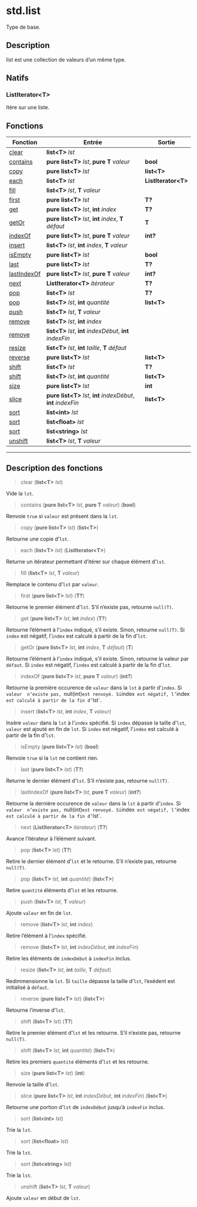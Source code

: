 # std.list

Type de base.
## Description
list est une collection de valeurs d’un même type.
## Natifs
### ListIterator\<T>
Itère sur une liste.
## Fonctions
|Fonction|Entrée|Sortie|
|-|-|-|
|[clear](#func_0)|**list\<T>** *lst*||
|[contains](#func_1)|**pure list\<T>** *lst*, **pure T** *valeur*|**bool**|
|[copy](#func_2)|**pure list\<T>** *lst*|**list\<T>**|
|[each](#func_3)|**list\<T>** *lst*|**ListIterator\<T>**|
|[fill](#func_4)|**list\<T>** *lst*, **T** *valeur*||
|[first](#func_5)|**pure list\<T>** *lst*|**T?**|
|[get](#func_6)|**pure list\<T>** *lst*, **int** *index*|**T?**|
|[getOr](#func_7)|**pure list\<T>** *lst*, **int** *index*, **T** *défaut*|**T**|
|[indexOf](#func_8)|**pure list\<T>** *lst*, **pure T** *valeur*|**int?**|
|[insert](#func_9)|**list\<T>** *lst*, **int** *index*, **T** *valeur*||
|[isEmpty](#func_10)|**pure list\<T>** *lst*|**bool**|
|[last](#func_11)|**pure list\<T>** *lst*|**T?**|
|[lastIndexOf](#func_12)|**pure list\<T>** *lst*, **pure T** *valeur*|**int?**|
|[next](#func_13)|**ListIterator\<T>** *itérateur*|**T?**|
|[pop](#func_14)|**list\<T>** *lst*|**T?**|
|[pop](#func_15)|**list\<T>** *lst*, **int** *quantité*|**list\<T>**|
|[push](#func_16)|**list\<T>** *lst*, **T** *valeur*||
|[remove](#func_17)|**list\<T>** *lst*, **int** *index*||
|[remove](#func_18)|**list\<T>** *lst*, **int** *indexDébut*, **int** *indexFin*||
|[resize](#func_19)|**list\<T>** *lst*, **int** *taille*, **T** *défaut*||
|[reverse](#func_20)|**pure list\<T>** *lst*|**list\<T>**|
|[shift](#func_21)|**list\<T>** *lst*|**T?**|
|[shift](#func_22)|**list\<T>** *lst*, **int** *quantité*|**list\<T>**|
|[size](#func_23)|**pure list\<T>** *lst*|**int**|
|[slice](#func_24)|**pure list\<T>** *lst*, **int** *indexDébut*, **int** *indexFin*|**list\<T>**|
|[sort](#func_25)|**list\<int>** *lst*||
|[sort](#func_26)|**list\<float>** *lst*||
|[sort](#func_27)|**list\<string>** *lst*||
|[unshift](#func_28)|**list\<T>** *lst*, **T** *valeur*||


***
## Description des fonctions

<a id="func_0"></a>
> clear (**list\<T>** *lst*)

Vide la `lst`.

<a id="func_1"></a>
> contains (**pure list\<T>** *lst*, **pure T** *valeur*) (**bool**)

Renvoie `true` si `valeur` est présent dans la `lst`.

<a id="func_2"></a>
> copy (**pure list\<T>** *lst*) (**list\<T>**)

Retourne une copie d’`lst`.

<a id="func_3"></a>
> each (**list\<T>** *lst*) (**ListIterator\<T>**)

Returne un itérateur permettant d’itérer sur chaque élément d’`lst`.

<a id="func_4"></a>
> fill (**list\<T>** *lst*, **T** *valeur*)

Remplace le contenu d’`lst` par `valeur`.

<a id="func_5"></a>
> first (**pure list\<T>** *lst*) (**T?**)

Retourne le premier élément d’`lst`.
S’il n’existe pas, retourne `null(T)`.

<a id="func_6"></a>
> get (**pure list\<T>** *lst*, **int** *index*) (**T?**)

Retourne l’élément à l’`index` indiqué, s’il existe.
Sinon, retourne `null(T)`.
Si `index` est négatif, l’`index` est calculé à partir de la fin d’`lst`.

<a id="func_7"></a>
> getOr (**pure list\<T>** *lst*, **int** *index*, **T** *défaut*) (**T**)

Retourne l’élément à l’`index` indiqué, s’il existe.
Sinon, retourne la valeur par `défaut`.
Si `index` est négatif, l’`index` est calculé à partir de la fin d’`lst`.

<a id="func_8"></a>
> indexOf (**pure list\<T>** *lst*, **pure T** *valeur*) (**int?**)

Retourne la première occurence de `valeur` dans la `lst` à partir d’`index`.
Si `valeur  n’existe pas, `null(int)` est renvoyé.
Si `index` est négatif, l’`index` est calculé à partir de la fin d’`lst`.

<a id="func_9"></a>
> insert (**list\<T>** *lst*, **int** *index*, **T** *valeur*)

Insère `valeur` dans la `lst` à l’`index` spécifié.
Si `index` dépasse la taille d’`lst`, `valeur` est ajouté en fin de `lst`.
Si `index` est négatif, l’`index` est calculé à partir de la fin d’`lst`.

<a id="func_10"></a>
> isEmpty (**pure list\<T>** *lst*) (**bool**)

Renvoie `true` si la `lst` ne contient rien.

<a id="func_11"></a>
> last (**pure list\<T>** *lst*) (**T?**)

Returne le dernier élément d’`lst`.
S’il n’existe pas, retourne `null(T)`.

<a id="func_12"></a>
> lastIndexOf (**pure list\<T>** *lst*, **pure T** *valeur*) (**int?**)

Retourne la dernière occurence de `valeur` dans la `lst` à partir d’`index`.
Si `valeur  n’existe pas, `null(int)` est renvoyé.
Si `index` est négatif, l’`index` est calculé à partir de la fin d’`lst`.

<a id="func_13"></a>
> next (**ListIterator\<T>** *itérateur*) (**T?**)

Avance l’itérateur à l’élément suivant.

<a id="func_14"></a>
> pop (**list\<T>** *lst*) (**T?**)

Retire le dernier élément d’`lst` et le retourne.
S’il n’existe pas, retourne `null(T)`.

<a id="func_15"></a>
> pop (**list\<T>** *lst*, **int** *quantité*) (**list\<T>**)

Retire `quantité` éléments d’`lst` et les retourne.

<a id="func_16"></a>
> push (**list\<T>** *lst*, **T** *valeur*)

Ajoute `valeur` en fin de `lst`.

<a id="func_17"></a>
> remove (**list\<T>** *lst*, **int** *index*)

Retire l’élément à l’`index` spécifié.

<a id="func_18"></a>
> remove (**list\<T>** *lst*, **int** *indexDébut*, **int** *indexFin*)

Retire les éléments de `indexDébut` à `indexFin` inclus.

<a id="func_19"></a>
> resize (**list\<T>** *lst*, **int** *taille*, **T** *défaut*)

Redimmensionne la `lst`.
Si `taille` dépasse la taille d’`lst`, l’exédent est initialisé à `défaut`.

<a id="func_20"></a>
> reverse (**pure list\<T>** *lst*) (**list\<T>**)

Retourne l’inverse d’`lst`.

<a id="func_21"></a>
> shift (**list\<T>** *lst*) (**T?**)

Retire le premier élément d’`lst` et les retourne.
S’il n’existe pas, retourne `null(T)`.

<a id="func_22"></a>
> shift (**list\<T>** *lst*, **int** *quantité*) (**list\<T>**)

Retire les premiers `quantité` éléments d’`lst` et les retourne.

<a id="func_23"></a>
> size (**pure list\<T>** *lst*) (**int**)

Renvoie la taille d’`lst`.

<a id="func_24"></a>
> slice (**pure list\<T>** *lst*, **int** *indexDébut*, **int** *indexFin*) (**list\<T>**)

Retourne une portion d’`lst` de `indexDébut` jusqu’à `indexFin` inclus.

<a id="func_25"></a>
> sort (**list\<int>** *lst*)

Trie la `lst`.

<a id="func_26"></a>
> sort (**list\<float>** *lst*)

Trie la `lst`.

<a id="func_27"></a>
> sort (**list\<string>** *lst*)

Trie la `lst`.

<a id="func_28"></a>
> unshift (**list\<T>** *lst*, **T** *valeur*)

Ajoute `valeur` en début de `lst`.

